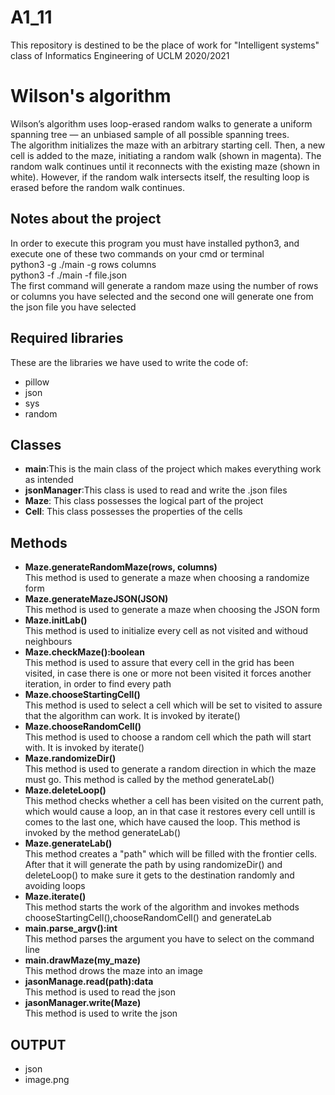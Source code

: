 # A1_11
This repository is destined to be the place of work for "Intelligent systems" class of Informatics Engineering  of UCLM 2020/2021

# Wilson's algorithm
Wilson’s algorithm uses loop-erased random walks to generate a uniform spanning tree — an unbiased sample of all possible spanning trees.<br>
The algorithm initializes the maze with an arbitrary starting cell. Then, a new cell is added to the maze, initiating a random walk (shown in magenta). The random walk continues until it reconnects with the existing maze (shown in white). However, if the random walk intersects itself, the resulting loop is erased before the random walk continues.
## Notes about the project
In order to execute this program you must have installed python3, and execute one of these two commands on your cmd or terminal<br>
  python3 -g ./main -g rows columns<br>
  python3 -f ./main -f file.json<br>
The first command will generate a random maze using the number of rows or columns you have selected and the second one will generate one from the json file you have selected
## Required libraries
These are the libraries we have used to write the code of: 
  - pillow
  - json
  - sys
  - random

## Classes
  - **main**:This is the main class of the project which makes everything work as intended
  - **jsonManager**:This class is used to read and write the .json files
  - **Maze**: This class possesses the logical part of the project
  - **Cell**: This class possesses the properties of the cells
## Methods
  - **Maze.generateRandomMaze(rows, columns)**<br>
  This method is used to generate a maze when choosing a randomize form 
  - **Maze.generateMazeJSON(JSON)**<br>
  This method is used to generate a maze when choosing the JSON form
  - **Maze.initLab()**<br>
  This method is used to initialize every cell as not visited and withoud neighbours
  - **Maze.checkMaze():boolean**<br>
  This method is used to assure that every cell in the grid has been visited, in case there is one or more not been visited it forces another iteration, in order to find every path
  - **Maze.chooseStartingCell()**<br>
  This method is used to select a cell which will be set to visited to assure that the algorithm can work. It is invoked by iterate()
  - **Maze.chooseRandomCell()**<br>
  This method is used to choose a random cell which the path will start with. It is invoked by iterate()
  - **Maze.randomizeDir()**<br>
  This method is used to generate a random direction in which the maze must go. This method is called by the method generateLab()
  - **Maze.deleteLoop()**<br>
  This method checks whether a cell has been visited on the current path, which would cause a loop, an in that case it restores every cell untill is comes to the last one, which have caused the loop. This method is invoked by the method generateLab()
  - **Maze.generateLab()**<br>
  This method creates a "path" which will be filled with the frontier cells. After that it will generate the path by using randomizeDir() and deleteLoop() to make sure it gets to the destination randomly and avoiding loops
  - **Maze.iterate()**<br>
  This method starts the work of the algorithm and invokes methods chooseStartingCell(),chooseRandomCell() and generateLab
  - **main.parse_argv():int**<br>
  This method parses the argument you have to select on the command line
  - **main.drawMaze(my_maze)**<br>
  This method drows the maze into an image
  - **jasonManage.read(path):data**<br>
  This method is used to read the json
  - **jasonManager.write(Maze)**<br>
  This method is used to write the json

## OUTPUT
  - json
  - image.png
  
